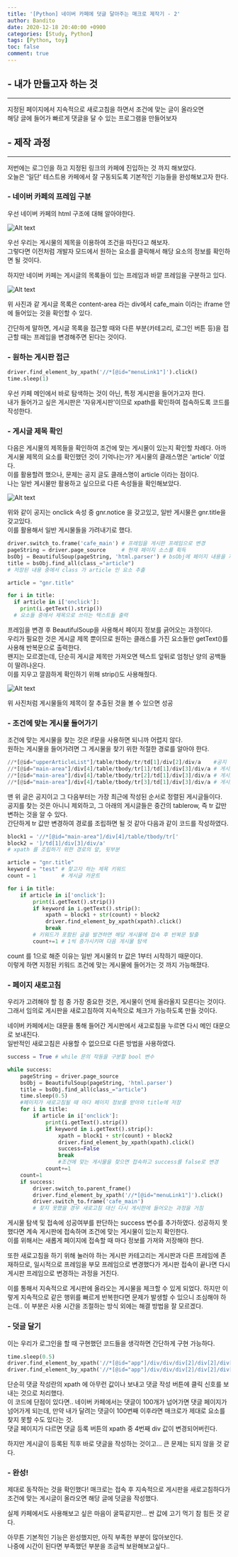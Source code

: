 ```yaml
---
title: '[Python] 네이버 카페에 덧글 달아주는 매크로 제작기 - 2'
author: Bandito
date: 2020-12-18 20:40:00 +0900
categories: [Study, Python]
tags: [Python, toy]
toc: false
comment: true
---
```


## - 내가 만들고자 하는 것
***
지정된 페이지에서 지속적으로 새로고침을 하면서 조건에 맞는 글이 올라오면   
해당 글에 들어가 빠르게 댓글을 달 수 있는 프로그램을 만들어보자



## - 제작 과정
***

저번에는 로그인을 하고 지정된 링크의 카페에 진입하는 것 까지 해보았다.   
오늘은 '일단' 테스트용 카페에서 잘 구동되도록 기본적인 기능들을 완성해보고자 한다.   


### - 네이버 카페의 프레임 구분

우선 네이버 카페의 html 구조에 대해 알아야한다.   

![Alt text](/assets/img/posting/f12_2.PNG)
<br/>

우선 우리는 게시물의 제목을 이용하여 조건을 따진다고 해보자.   
그렇다면 이전처럼 개발자 모드에서 원하는 요소를 클릭해서 해당 요소의 정보를 확인하면 될 것이다.

하지만 네이버 카페는 게시글의 목록들이 있는 프레임과 바깥 프레임을 구분하고 있다.

![Alt text](/assets/img/posting/f12_3.PNG)
<br/>

위 사진과 같 게시글 목록은 content-area 라는 div에서 cafe_main 이라는 iframe 안에 들어있는 것을 확인할 수 있다.    

간단하게 말하면, 게시글 목록을 접근할 때와 다른 부분(카테고리, 로그인 버튼 등)을 접근할 때는 프레임을 변경해주면 된다는 것이다.   


### - 원하는 게시판 접근

```python
driver.find_element_by_xpath('//*[@id="menuLink1"]').click()
time.sleep(1)
```

우선 카페 메인에서 바로 탐색하는 것이 아닌, 특정 게시판을 들어가고자 한다.   
내가 들어가고 싶은 게시판은 '자유게시판'이므로 xpath를 확인하여 접속하도록 코드를 작성한다.   

### - 게시글 제목 확인

다음은 게시물의 제목들을 확인하여 조건에 맞는 게시물이 있는지 확인할 차례다.
아까 게시물 제목의 요소를 확인했던 것이 기억나는가? 게시물의 클래스명은 'article' 이었다.   
이를 활용할려 했으나, 문제는 공지 글도 클래스명이 article 이라는 점이다.   
나는 일반 게시물만 활용하고 싶으므로 다른 속성들을 확인해보았다.   

![Alt text](/assets/img/posting/terminal_onclick.PNG)
<br/>

위와 같이 공지는 onclick 속성 중 gnr.notice 을 갖고있고, 일반 게시물은 gnr.title을 갖고있다.   
이를 활용해서 일반 게시물들을 가려내기로 했다.

```python
driver.switch_to.frame('cafe_main') # 프레임을 게시판 프레임으로 변경
pageString = driver.page_source     # 현재 페이지 소스를 획득
bsObj = BeautifulSoup(pageString, 'html.parser') # bsObj에 페이지 내용을 저장
title = bsObj.find_all(class_="article")
# 저장된 내용 중에서 class 가 article 인 요소 추출

article = "gnr.title"

for i in title:
  if article in i['onclick']:
    print(i.getText().strip())
  # 요소들 중에서 제목으로 쓰이는 텍스트들 출력
```

프레임을 변경 후 BeautifulSoup을 사용해서 페이지 정보를 긁어오는 과정이다.   
우리가 필요한 것은 게시글 제목 뿐이므로 원하는 클래스를 가진 요소들만 getText()를 사용해 반복문으로 출력한다.   
왠지는 모르겠는데, 단순히 게시글 제목만 가져오면 텍스트 앞뒤로 엄청난 양의 공백들이 딸려나온다.   
이를 지우고 깔끔하게 확인하기 위해 strip()도 사용해줬다.

![Alt text](/assets/img/posting/terminal_1.PNG)
<br/>

위 사진처럼 게시물들의 제목이 잘 추출된 것을 볼 수 있으면 성공


### - 조건에 맞는 게시물 들어가기

조건에 맞는 게시물을 찾는 것은 if문을 사용하면 되니까 어렵지 않다.  
원하는 게시물을 들어가려면 그 게시물을 찾기 위한 적절한 경로를 알아야 한다.   

```python
//*[@id="upperArticleList"]/table/tbody/tr/td[1]/div[2]/div/a    #공지
//*[@id="main-area"]/div[4]/table/tbody/tr[1]/td[1]/div[3]/div/a # 게시글1
//*[@id="main-area"]/div[4]/table/tbody/tr[2]/td[1]/div[3]/div/a # 게시글2
//*[@id="main-area"]/div[4]/table/tbody/tr[3]/td[1]/div[3]/div/a # 게시글3
```

맨 위 글은 공지이고 그 다음부터는 가장 최근에 작성된 순서로 정렬된 게시글들이다.   
공지를 찾는 것은 아니니 제외하고, 그 아래의 게시글들은 중간의 tablerow, 즉 tr 값만 변하는 것을 알 수 있다.    
간단하게 tr 값만 변경하여 경로를 조립하면 될 것 같아 다음과 같이 코드를 작성하였다.

```python
block1 = '//*[@id="main-area"]/div[4]/table/tbody/tr['
block2 = ']/td[1]/div[3]/div/a'
# xpath 를 조립하기 위한 경로의 앞, 뒷부분

article = "gnr.title"
keyword = "test" # 찾고자 하는 제목 키워드
count = 1        # 게시글 카운트

for i in title:
    if article in i['onclick']:
        print(i.getText().strip())
        if keyword in i.getText().strip():
            xpath = block1 + str(count) + block2
            driver.find_element_by_xpath(xpath).click()
            break
        # 키워드가 포함된 글을 발견하면 해당 게시물에 접속 후 반복문 탈출
        count+=1 # 1씩 증가시키며 다음 게시물 탐색
```

count 를 1으로 해준 이유는 일반 게시물의 tr 값은 1부터 시작하기 때문이다.   
이렇게 하면 지정된 키워드 조건에 맞는 게시물에 들어가는 것 까지 가능해졌다.


### - 페이지 새로고침

우리가 고려해야 할 점 중 가장 중요한 것은, 게시물이 언제 올라올지 모른다는 것이다.   
그래서 임의로 게시판을 새로고침하여 지속적으로 체크가 가능하도록 만들 것이다.

네이버 카페에서는 대문을 통해 들어간 게시판에서 새고로침을 누르면 다시 메인 대문으로 보내진다.   
일반적인 새로고침은 사용할 수 없으므로 다른 방법을 사용하였다.

```python
success = True # while 문의 작동을 구분할 bool 변수

while success:
    pageString = driver.page_source
    bsObj = BeautifulSoup(pageString, 'html.parser')
    title = bsObj.find_all(class_="article")
    time.sleep(0.5)
    #페이지가 새로고침될 때 마다 페이지 정보를 받아와 title에 저장
    for i in title:
        if article in i['onclick']:
            print(i.getText().strip())
            if keyword in i.getText().strip():
                xpath = block1 + str(count) + block2
                driver.find_element_by_xpath(xpath).click()
                success=False
                break
                #조건에 맞는 게시물을 찾으면 접속하고 success를 false로 변경
            count+=1
    count=1
    if success:
        driver.switch_to.parent_frame()
        driver.find_element_by_xpath('//*[@id="menuLink1"]').click()
        driver.switch_to.frame('cafe_main')
        # 찾지 못했을 경우 새로고침 대신 다시 게시판에 들어오는 과정을 거침
```

게시물 탐색 및 접속에 성공여부를 판단하는 success 변수를 추가하였다. 성공하지 못했다면 계속 게시판에 접속하며 조건에 맞는 게시물이 있는지 확인한다.   
이를 위해서는 새롭게 페이지에 접속할 때 마다 정보를 가져와 저장해야 한다.   

또한 새로고침을 하기 위해 눌러야 하는 게시판 카테고리는 게시판과 다른 프레임에 존재하므로, 일시적으로 프레임을 부모 프레임으로 변경했다가 게시판 접속이 끝나면 다시 게시판 프레임으로 변경하는 과정을 거친다.   

이를 통해서 지속적으로 게시판에 올라오는 게시물을 체크할 수 있게 되었다.
하지만 이렇게 지속적으로 같은 행위를 빠르게 반복한다면 문제가 발생할 수 있으니 조심해야 하는데.. 이 부분은 사용 시간을 조절하는 방식 외에는 해결 방법을 잘 모르겠다.

### - 덧글 달기

이는 우리가 로그인을 할 때 구현했던 코드들을 생각하면 간단하게 구현 가능하다.   

```python
time.sleep(0.5)
driver.find_element_by_xpath('//*[@id="app"]/div/div/div[2]/div[2]/div[4]/div[2]/div[1]/textarea').send_keys("1")
driver.find_element_by_xpath('//*[@id="app"]/div/div/div[2]/div[2]/div[4]/div[2]/div[2]/div[2]/a').click()
```

단순히 댓글 작성란의 xpath 에 아무런 값이나 보내고 댓글 작성 버튼에 클릭 신호를 보내는 것으로 처리했다.   
이 코드에 단점이 있다면.. 네이버 카페에서는 댓글이 100개가 넘어가면 댓글 페이지가 넘어가게 되는데, 만약 내가 달려는 댓글이 100번째 이후라면 매크로가 제대로 요소를 찾지 못할 수도 있다는 것.   
댓글 페이지가 다르면 댓글 등록 버튼의 xpath 중 4번째 div 값이 변경되어버린다.   

하지만 게시글이 등록된 직후 바로 댓글을 작성하는 것이고... 큰 문제는 되지 않을 것 같다.


### - 완성!

제대로 동작하는 것을 확인했다! 매크로는 접속 후 지속적으로 게시판을 새로고침하다가 조건에 맞는 게시글이 올라오면 해당 글에 덧글을 작성했다.   

실제 카페에서도 사용해보고 싶은 마음이 굴뚝같지만... 싼 값에 고기 먹기 참 힘든 것 같다.   


아무튼 기본적인 기능은 완성했지만, 아직 부족한 부분이 많아보인다.   
나중에 시간이 된다면 부족했던 부분을 조금씩 보완해보고싶다..
